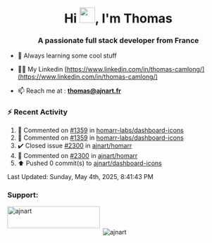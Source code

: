 <h1 align="center">Hi <img height="35px" src="https://raw.githubusercontent.com/MartinHeinz/MartinHeinz/master/wave.gif" width="35px"/>, I'm Thomas</h1>
<h3 align="center">A passionate full stack developer from France</h3>

- 🌱 Always learning some cool stuff 

- 👨‍💻 My Linkedin [https://www.linkedin.com/in/thomas-camlong/](https://www.linkedin.com/in/thomas-camlong/)

- 📫 Reach me at : **thomas@ajnart.fr**

### :zap: Recent Activity

<!--RECENT_ACTIVITY:start-->
1. 💬 Commented on [#1359](https://github.com/homarr-labs/dashboard-icons/pull/1359#issuecomment-2849186034) in [homarr-labs/dashboard-icons](https://github.com/homarr-labs/dashboard-icons)<br>
2. 💬 Commented on [#1359](https://github.com/homarr-labs/dashboard-icons/pull/1359#issuecomment-2849185788) in [homarr-labs/dashboard-icons](https://github.com/homarr-labs/dashboard-icons)<br>
3. ✔️ Closed issue [#2300](https://github.com/ajnart/homarr/issues/2300) in [ajnart/homarr](https://github.com/ajnart/homarr)<br>
4. 💬 Commented on [#2300](https://github.com/ajnart/homarr/issues/2300#issuecomment-2848650090) in [ajnart/homarr](https://github.com/ajnart/homarr)<br>
5. ⬆️ Pushed 0 commit(s) to [ajnart/dashboard-icons](https://github.com/ajnart/dashboard-icons)<br>
<!--RECENT_ACTIVITY:end-->

<!--RECENT_ACTIVITY:last_update-->
Last Updated: Sunday, May 4th, 2025, 8:41:43 PM
<!--RECENT_ACTIVITY:last_update_end-->
<h3 align="left">Support:</h3>
<p><a href="https://ko-fi.com/ajnart"> <img align="left" src="https://cdn.ko-fi.com/cdn/kofi3.png?v=3" height="50" width="210" alt="ajnart" /></a></p><br><br>

<p>&nbsp;<img align="center" src="https://github-readme-stats.vercel.app/api?username=ajnart&show_icons=true&theme=tokyonight&locale=en" alt="ajnart" /></p>
